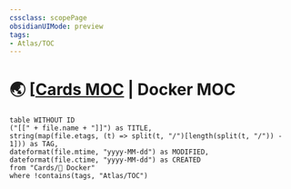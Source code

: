```yaml
---
cssclass: scopePage
obsidianUIMode: preview
tags:
- Atlas/TOC
---
```


# 🌏 [[Cards MOC](../Cards%20MOC.md) | Docker MOC

```dataview
table WITHOUT ID
("[[" + file.name + "]]") as TITLE,
string(map(file.etags, (t) => split(t, "/")[length(split(t, "/")) - 1])) as TAG,
dateformat(file.mtime, "yyyy-MM-dd") as MODIFIED,
dateformat(file.ctime, "yyyy-MM-dd") as CREATED
from "Cards/📀 Docker"
where !contains(tags, "Atlas/TOC")
```